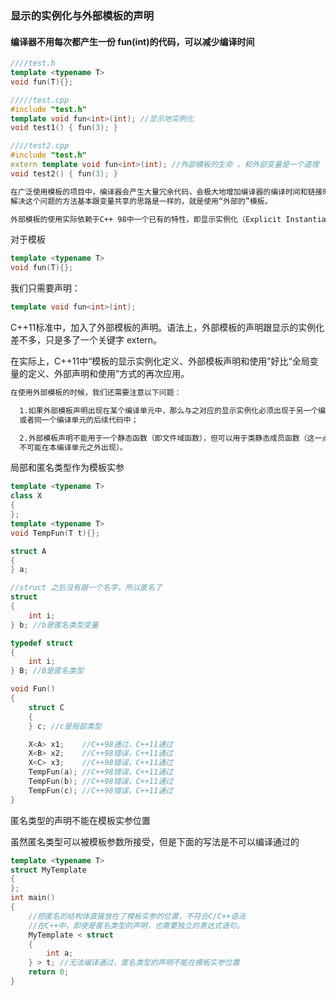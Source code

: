 ### 显示的实例化与外部模板的声明

#### 编译器不用每次都产生一份 fun<int>(int)的代码，可以减少编译时间
```cpp
////test.h
template <typename T>
void fun(T){};
```

```cpp
/////test.cpp
#include "test.h"
template void fun<int>(int); //显示地实例化
void test1() { fun(3); }
```

```cpp
////test2.cpp
#include "test.h"
extern template void fun<int>(int); //外部模板的生命 。和外部变量是一个道理
void test2() { fun(3); }
```

```txt
在广泛使用模板的项目中，编译器会产生大量冗余代码，会极大地增加编译器的编译时间和链接时间。 
解决这个问题的方法基本跟变量共享的思路是一样的，就是使用“外部的”模板。 

外部模板的使用实际依赖于C++ 98中一个已有的特性，即显示实例化（Explicit Instantiation）
```
对于模板

```cpp
template <typename T>
void fun(T){};
```
我们只需要声明：
```cpp
template void fun<int>(int);
```
C++11标准中，加入了外部模板的声明。语法上，外部模板的声明跟显示的实例化差不多，只是多了一个关键字 extern。

在实际上，C++11中“模板的显示实例化定义、外部模板声明和使用”好比“全局变量的定义、外部声明和使用”方式的再次应用。


```txt
在使用外部模板的时候，我们还需要注意以下问题：

  1.如果外部模板声明出现在某个编译单元中，那么与之对应的显示实例化必须出现于另一个编译单元中（即，声明和extern定义在不同.h文件中）
  或者同一个编译单元的后续代码中；

  2.外部模板声明不能用于一个静态函数（即文件域函数），但可以用于类静态成员函数（这一点是显而易见的，因为静态成员函数没有外部链接属性，
  不可能在本编译单元之外出现）。
```


局部和匿名类型作为模板实参
```cpp
template <typename T>
class X
{
};
template <typename T>
void TempFun(T t){};

struct A
{
} a;

//struct 之后没有跟一个名字，所以匿名了
struct
{
    int i;
} b; //b是匿名类型变量

typedef struct
{
    int i;
} B; //B是匿名类型

void Fun()
{
    struct C
    {
    } c; //c是局部类型

    X<A> x1;    //C++98通过，C++11通过
    X<B> x2;    //C++98错误，C++11通过
    X<C> x3;    //C++98错误，C++11通过
    TempFun(a); //C++98错误，C++11通过
    TempFun(b); //C++98错误，C++11通过
    TempFun(c); //C++98错误，C++11通过
}
```


匿名类型的声明不能在模板实参位置

虽然匿名类型可以被模板参数所接受，但是下面的写法是不可以编译通过的
```cpp
template <typename T>
struct MyTemplate
{
};
int main()
{
    //把匿名的结构体直接放在了模板实参的位置，不符合C/C++语法
    //在C++中，即使是匿名类型的声明，也需要独立的表达式语句。
    MyTemplate < struct
    {
        int a;
    } > t; //无法编译通过，匿名类型的声明不能在模板实参位置
    return 0;
}
```
